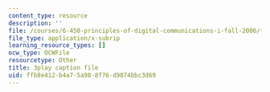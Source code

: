 ```yaml
---
content_type: resource
description: ''
file: /courses/6-450-principles-of-digital-communications-i-fall-2006/ffb8e412b4a75a988f76d9874bbc3d69_qU6NkB4xE7U.vtt
file_type: application/x-subrip
learning_resource_types: []
ocw_type: OCWFile
resourcetype: Other
title: 3play caption file
uid: ffb8e412-b4a7-5a98-8f76-d9874bbc3d69
---
```


